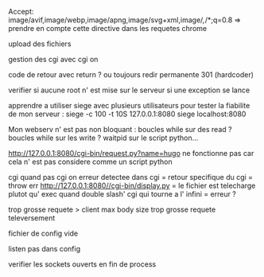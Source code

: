 Accept: image/avif,image/webp,image/apng,image/svg+xml,image/*,*/*;q=0.8
=> prendre en compte cette directive dans les requetes chrome


upload des fichiers


gestion des cgi avec cgi on

code de retour avec return ? ou toujours redir permanente 301 (hardcoder)

verifier si aucune root n' est mise sur le serveur si une exception se lance


apprendre a utiliser siege avec plusieurs utilisateurs pour tester la fiabilite de mon serveur :
siege -c 100 -t 10S 127.0.0.1:8080
siege localhost:8080 

Mon webserv n' est pas non bloquant : 
boucles while sur des read ?
boucles while sur les write ?
waitpid sur le script python...


http://127.0.0.1:8080/cgi-bin/request.py?name=hugo
ne fonctionne pas car cela n' est pas considere comme un script python 


cgi quand pas cgi on
erreur detectee dans cgi = retour specifique du cgi = throw err
http://127.0.0.1:8080//cgi-bin/display.py = le fichier est telecharge plutot qu' exec quand double slash'
cgi qui tourne a l' infini = erreur ?



trop grosse requete > client max body size
trop grosse requete televersement

fichier de config vide

listen pas dans config

verifier les sockets ouverts en fin de process

